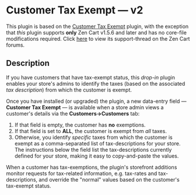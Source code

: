 # Customer Tax Exempt &mdash; v2

This plugin is based on the [Customer Tax Exempt](https://www.zen-cart.com/downloads.php?do=file&id=405) plugin, with the exception that _this_ plugin supports **only** Zen Cart v1.5.6 and later and has no core-file modifications required.  Click [here](https://www.zen-cart.com/showthread.php?225841-Customer-Tax-Exempt) to view its support-thread on the Zen Cart forums.

## Description

If you have customers that have tax-exempt status, this _drop-in_ plugin enables your store's admins to identify the taxes (based on the associated _tax description_) from which the customer is exempt.

Once you have installed (or upgraded) the plugin, a new data-entry field &mdash; **Customer Tax Exempt** &mdash; is available when a store admin views a customer's details via the **Customers->Customers** tab:


1. If that field is empty, the customer has **no** exemptions.
2. If that field is set to **ALL**, the customer is exempt from _all_ taxes.
3. Otherwise, you identify _specific_ taxes from which the customer is exempt as a comma-separated list of tax-descriptions for your store.  The instructions below the field list the tax-descriptions currently defined for your store, making it easy to copy-and-paste the values.

When a customer has tax-exemptions, the plugin's storefront additions monitor requests for tax-related information, e.g. tax-rates and tax-descriptions, and override the "normal" values based on the customer's tax-exempt status.